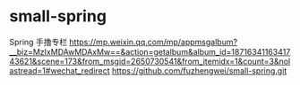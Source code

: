 # small-spring
Spring 手撸专栏
https://mp.weixin.qq.com/mp/appmsgalbum?__biz=MzIxMDAwMDAxMw==&action=getalbum&album_id=1871634116341743621&scene=173&from_msgid=2650730541&from_itemidx=1&count=3&nolastread=1#wechat_redirect
https://github.com/fuzhengwei/small-spring.git
